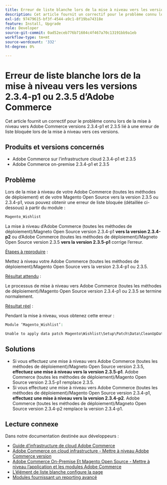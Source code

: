 ```yaml
---
title: Erreur de liste blanche lors de la mise à niveau vers les versions 2.3.4-p1 ou 2.3.5 d’Adobe Commerce
description: Cet article fournit un correctif pour le problème connu lors de la mise à niveau vers Adobe Commerce versions 2.3.4-p1 et 2.3.5 lié à une erreur de liste bloquée lors de la mise à niveau vers ces versions.
exl-id: 97479615-bf3f-4544-a9c1-8f19ba74318e
feature: Install, Upgrade
role: Developer
source-git-commit: 0ad52eceb776b71604c4f467a70c13191bb9a1eb
workflow-type: tm+mt
source-wordcount: '332'
ht-degree: 0%

---
```


# Erreur de liste blanche lors de la mise à niveau vers les versions 2.3.4-p1 ou 2.3.5 d’Adobe Commerce

Cet article fournit un correctif pour le problème connu lors de la mise à niveau vers Adobe Commerce versions 2.3.4-p1 et 2.3.5 lié à une erreur de liste bloquée lors de la mise à niveau vers ces versions.

## Produits et versions concernés

* Adobe Commerce sur l’infrastructure cloud 2.3.4-p1 et 2.3.5
* Adobe Commerce on-premise 2.3.4-p1 et 2.3.5

## Problème

Lors de la mise à niveau de votre Adobe Commerce (toutes les méthodes de déploiement) et de votre Magento Open Source vers la version 2.3.5 ou 2.3.4-p1, vous pouvez obtenir une erreur de liste bloquée (détaillée ci-dessous) à partir du module :

```php
Magento_Wishlist
```

La mise à niveau d’Adobe Commerce (toutes les méthodes de déploiement)/Magneto Open Source version 2.3.4-p1 **vers la version 2.3.4-p2** ou d’Adobe Commerce (toutes les méthodes de déploiement)/Magneto Open Source version 2.3.5 **vers la version 2.3.5-p1** corrige l’erreur.

<u>Étapes à reproduire</u> :

Mettez à niveau votre Adobe Commerce (toutes les méthodes de déploiement)/Magento Open Source vers la version 2.3.4-p1 ou 2.3.5.

<u>Résultat attendu</u> :

Le processus de mise à niveau vers Adobe Commerce (toutes les méthodes de déploiement)/Magento Open Source version 2.3.4-p1 ou 2.3.5 se termine normalement.

<u>Résultat réel</u> :

Pendant la mise à niveau, vous obtenez cette erreur :

```php
Module ‘Magento_Wishlist’:

Unable to apply data patch Magento\Wishlist\Setup\Patch\Data\CleanUpData for module Magento_Wishlist. Original exception message: Unable to unserialize value. Error: Syntax error
```

## Solutions

* Si vous effectuez une mise à niveau vers Adobe Commerce (toutes les méthodes de déploiement)/Magneto Open Source version 2.3.5, **effectuez une mise à niveau vers la version 2.3.5-p1**. Adobe Commerce (toutes les méthodes de déploiement)/Magento Open Source version 2.3.5-p1 remplace 2.3.5.
* Si vous effectuez une mise à niveau vers Adobe Commerce (toutes les méthodes de déploiement)/Magento Open Source version 2.3.4-p1, **effectuez une mise à niveau vers la version 2.3.4-p2**. Adobe Commerce (toutes les méthodes de déploiement)/Magneto Open Source version 2.3.4-p2 remplace la version 2.3.4-p1.

## Lecture connexe

Dans notre documentation destinée aux développeurs :

* [Guide d’infrastructure de cloud Adobe Commerce](https://devdocs.magento.com/cloud/bk-cloud.html)
* [Adobe Commerce on cloud infrastructure - Mettre à niveau Adobe Commerce version](https://devdocs.magento.com/cloud/project/project-upgrade.html)
* [Adobe Commerce On-Premise Et Magento Open Source - Mettre à niveau l’application et les modules Adobe Commerce](https://devdocs.magento.com/guides/v2.3/comp-mgr/bk-compman-upgrade-guide.html)
* [L’élément de liste blanche configure la page](https://devdocs.magento.com/guides/v2.3/frontend-dev-guide/layouts/product-layouts.html#wishlist-item-configure-page)
* [Modules fournissant un reporting avancé](https://devdocs.magento.com/guides/v2.3/advanced-reporting/modules.html)
